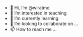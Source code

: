 - 👋 Hi, I’m @wiratmo
- 👀 I’m interested in teaching
- 🌱 I’m currently learning 
- 💞️ I’m looking to collaborate on ...
- 📫 How to reach me ...

<!---
wiratmo/wiratmo is a ✨ special ✨ repository because its `README.md` (this file) appears on your GitHub profile.
You can click the Preview link to take a look at your changes.
--->
